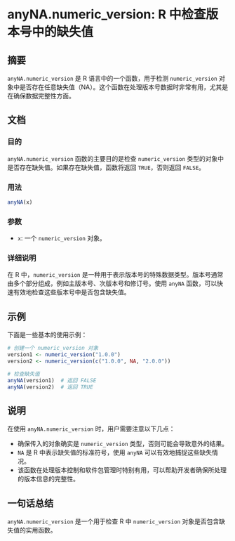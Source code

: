 <!--
Meta Description: # anyNA.numeric_version: R 中检查版本号中的缺失值 ## 摘要 `anyNA.numeric_version` 是 R 语言中的一个函数，用于检测 `numeric_version` 对象中是否存在任意缺失值（NA）。这个函数在处理版本号数据时非常有用，尤其是在确保数据完整...
Meta Keywords: numeric_version, anyna, true, false, version1
-->

# anyNA.numeric_version: R 中检查版本号中的缺失值

## 摘要
`anyNA.numeric_version` 是 R 语言中的一个函数，用于检测 `numeric_version` 对象中是否存在任意缺失值（NA）。这个函数在处理版本号数据时非常有用，尤其是在确保数据完整性方面。

## 文档
### 目的
`anyNA.numeric_version` 函数的主要目的是检查 `numeric_version` 类型的对象中是否存在缺失值。如果存在缺失值，函数将返回 `TRUE`，否则返回 `FALSE`。

### 用法
```R
anyNA(x)
```

### 参数
- `x`: 一个 `numeric_version` 对象。

### 详细说明
在 R 中，`numeric_version` 是一种用于表示版本号的特殊数据类型。版本号通常由多个部分组成，例如主版本号、次版本号和修订号。使用 `anyNA` 函数，可以快速有效地检查这些版本号中是否包含缺失值。

## 示例
下面是一些基本的使用示例：

```R
# 创建一个 numeric_version 对象
version1 <- numeric_version("1.0.0")
version2 <- numeric_version(c("1.0.0", NA, "2.0.0"))

# 检查缺失值
anyNA(version1)  # 返回 FALSE
anyNA(version2)  # 返回 TRUE
```

## 说明
在使用 `anyNA.numeric_version` 时，用户需要注意以下几点：
- 确保传入的对象确实是 `numeric_version` 类型，否则可能会导致意外的结果。
- `NA` 是 R 中表示缺失值的标准符号，使用 `anyNA` 可以有效地捕捉这些缺失情况。
- 该函数在处理版本控制和软件包管理时特别有用，可以帮助开发者确保所处理的版本信息的完整性。

## 一句话总结
`anyNA.numeric_version` 是一个用于检查 R 中 `numeric_version` 对象是否包含缺失值的实用函数。